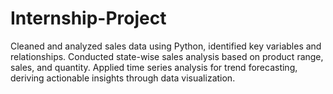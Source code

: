 # Internship-Project
Cleaned and analyzed sales data using Python, identified key variables and relationships. Conducted state-wise sales analysis based on product range, sales, and quantity. Applied time series analysis for trend forecasting, deriving actionable insights through data visualization.
